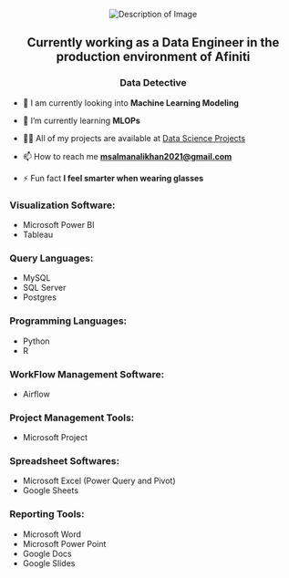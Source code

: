 <p align="center">
  <img src="https://github.com/user-attachments/assets/d2540d1e-de11-4f69-ab0c-e0ecd240654e" alt="Description of Image">
</p>
<h2 align="center">Currently working as a Data Engineer in the production environment of Afiniti</h1>
<h3 align="center">Data Detective</h3>

- 🔭 I am currently looking into **Machine Learning Modeling**

- 🌱 I’m currently learning **MLOPs**

- 👨‍💻 All of my projects are available at [Data Science Projects](https://github.com/MSalmanAliKhan/Data-Science-Projects)

- 📫 How to reach me **msalmanalikhan2021@gmail.com**

- ⚡ Fun fact **I feel smarter when wearing glasses**

<h3 align="left">Visualization Software:</h3>
<ul>
  <li>Microsoft Power BI</li>
  <li>Tableau</li>
</ul>
<h3 align="left">Query Languages:</h3>
<ul>
  <li>MySQL</li>
  <li>SQL Server</li>
  <li>Postgres</li>
</ul> 

<h3 align="left">Programming Languages:</h3>
<ul>
  <li>Python</li>
  <li>R</li>
</ul> 
<h3 align="left">WorkFlow Management Software:</h3>
<ul>
  <li>Airflow</li>
</ul>
<h3 align="left">Project Management Tools:</h3>
<ul>
  <li>Microsoft Project</li>
</ul> 
<h3 align="left">Spreadsheet Softwares:</h3>
<ul>
  <li>Microsoft Excel (Power Query and Pivot)</li>
  <li>Google Sheets</li>
</ul>
<h3 align="left">Reporting Tools:</h3>
<ul>
  <li>Microsoft Word</li>
  <li>Microsoft Power Point</li>
  <li>Google Docs</li>
  <li>Google Slides</li>
</ul> 
